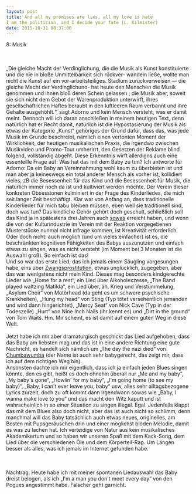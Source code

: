 ```yaml
---
layout: post
title: And all my promises are lies, all my love is hate
I am the politician, and I decide your fate (L. Kilmister)
date: 2015-10-31 08:37:00
---
```

8: Musik	<br><br><br>

„Die gleiche Macht der Verdinglichung, die die Musik als Kunst 
konstituierte und die nie in bloße Unmittelbarkeit sich rückver- 
wandeln ließe, wollte man nicht die Kunst auf ein vor-arbeitsteiliges. 
Stadium zurückverweisen — die gleiche Macht der Verdinglichuno- 
hat heute den Menschen die Musik genommen und ihnen bloß deren 
Schein gelassen ; die Musik aber, soweit sie sich nicht dem Gebot der 
Warenproduktion unterwirft, ihres gesellschaftlichen Haftes beraubt 
in den luftleeren Raum verbannt und ihre Gehalte ausgehöhlt.“, sagt Adorno und kein Mensch versteht, was er damit meint. Dennoch will ich daran anschließen in meinem heutigen Text, denn natürlich hat er Recht damit, natürlich ist die Hypostasierung der Musik als etwas der Kategorie „Kunst“ gehöriges der Grund dafür, dass das, was jede Musik im Grunde beschreibt, nämlich einen vertonten Moment der Wirklichkeit, der heutigen musikalischen Praxis, die irgendwo zwischen Musikvideo und Promo-Tour umherirrt, den Gesetzen der Reklame blind folgend, vollständig abgeht. Diese Erkenntnis wirft allerdigns auch eine essenteille Frage auf: Was hat das mit dem Baby zu tun? Ich antworte für Adorno:
Da ein Baby an Vereinnahmung wohl kaum zu überbieten ist und man aber ja keineswegs ein total anderer Mensch als vorher ist, kollidiert vieles, zB die Besessenheit für das Kind und die Besessenheit für Musik, die natürlich immer noch da ist und kultiviert werden möchte. Der Verein dieser konkreten Obsessionen kulminiert in der Frage des Kinderliedes, die mich seit langer Zeit beschäftigt. Klar war von Anfang an, dass traditionelle Kinderlieder für mich tabu bleiben müssen, eben weil sie traditionell sind, doch was tun? Das kindliche Gehör gehört doch geschult, schließlich soll das Kind ja in spätestens drei Jahren auch [sowas](https://www.youtube.com/watch?v=JN2SQ4m7M04) erreicht haben, und wenn die von der Kulturindustrie im Verein mit der Reaktion vorgegebenen Musterstücke nunmal nicht infrage kommen, ist Kreativität erforderlich. Oder doch nicht: auch möglich (und um vieles einfacher) ist es, die beschränkten kognitiven Fähigkeiten des Babys auszunutzen und einfach etwas zu singen, was es nicht versteht (im Moment bei 3 Monaten ist die Auswahl groß). So einfach ist das! <br>
Und so war das erste Lied, das ich jemals einem Säugling vorgesungen habe, eins über [Zwangsprostitution](http://www.metrolyrics.com/the-old-main-drag-lyrics-pogues.html?ModPagespeed=noscript), etwas unglücklich, zugegeben, aber das war wenigstens nicht mein Kind. 
Dieses mag besonders kindgerechte Lieder wie „Home for a rest“, ein Lied über Alkoholexzesse,  „The Band played waltzing Matilda“, ein Lied über, äh, Krieg und Verstümmelung, „Asylum Choir“ von Motörhead (da geht es um schwere psychische Krankheiten), „Hung my head“ von Sting (Typ tötet versehentlich jemanden und wird dann hingerichtet), „Mercy Seat“ von Nick Cave (Typ in der Todeszelle) „Hurt“ von Nine Inch Nails (ihr kennt es) und „Dirt in the ground“ von Tom Waits. Hm. Mir scheint, es ist damit auf einem guten Weg in diese Welt.<br>
<br>
Jetzt habe ich mir aber dramaturgisch geschickt das Lied aufgehoben, dass das Baby am liebsten mag und das ist in eine andere Richtung eine gute Nachricht, es handelt sich nämlich um „The day the nazi died“ von [Chumbawumba](https://www.youtube.com/watch?v=OLkPwxcIji0) (der Name ist auch sehr babygerecht, das zeigt mir, dass ich auf dem richtigen Weg bin).<br>
Ansonsten dachte ich mir eigentlich, dass ich ja einfach jeden Blues singen könnte, den es gibt, heißt es doch ohnehin überall nur „Me and my baby“, „My baby's gone“, „Howlin' for my baby“, „I'm going home (to see my baby)“, „Baby, I can't ever leave you, baby“ usw, alles sehr alltagsbezogene Lyrics zurzeit, doch zu oft kommt dann irgendwann sowas wie „Baby, I wanna make love to you“ und das macht den Witz kaputt und ist wahrscheinlich in so einer Situation zu singen illegal. Egal. Jedenfalls klappt das mit dem Blues also doch nicht, aber das ist auch nicht so schlimm, denn manchmal will das Baby tatsächlich auch etwas neues, originelles, am Besten mit Pupsgeräuschen drin und einer möglichst blöden Melodie, damit es was zu lachen hat. Ich verteidige von Natur aus kein musikalisches Akademikertum und so haben wir unseren Spaß mit dem Kack-Song, dem Lied über die verschiedenen Öle und dem Körperteil-Rap. Um Längen besser als alles, was ich jemals im Internet gefunden habe. <br>

<br><br>
Nachtrag: Heute habe ich mit meiner spontanen Liedauswahl das Baby dreist belogen, als ich „I'm a man you don't meet every day“ von den Pogues angestimmt habe. Falscher geht garnicht.
